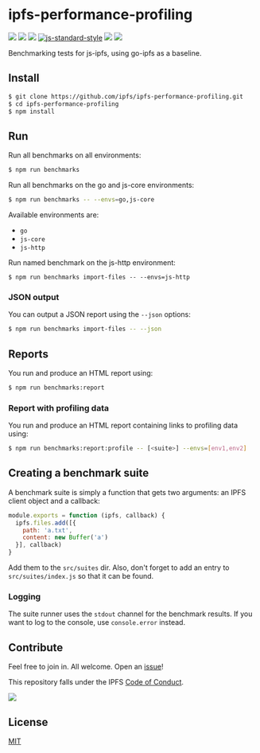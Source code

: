 # ipfs-performance-profiling

[![](https://img.shields.io/badge/made%20by-Protocol%20Labs-blue.svg?style=flat-square)](http://ipn.io)
[![](https://img.shields.io/badge/project-IPFS-blue.svg?style=flat-square)](http://ipfs.io/)
[![](https://img.shields.io/badge/freenode-%23ipfs-blue.svg?style=flat-square)](http://webchat.freenode.net/?channels=%23ipfs)
[![js-standard-style](https://img.shields.io/badge/code%20style-standard-brightgreen.svg?style=flat-square)](https://github.com/feross/standard)
![](https://img.shields.io/badge/npm-%3E%3D3.0.0-orange.svg?style=flat-square)
![](https://img.shields.io/badge/Node.js-%3E%3D4.0.0-orange.svg?style=flat-square)


Benchmarking tests for js-ipfs, using go-ipfs as a baseline.

## Install

```bash
$ git clone https://github.com/ipfs/ipfs-performance-profiling.git
$ cd ipfs-performance-profiling
$ npm install
```

## Run

Run all benchmarks on all environments:

```bash
$ npm run benchmarks
```

Run all benchmarks on the go and js-core environments:

```bash
$ npm run benchmarks -- --envs=go,js-core
```

Available environments are:

* `go`
* `js-core`
* `js-http`

Run named benchmark on the js-http environment:

```
$ npm run benchmarks import-files -- --envs=js-http
```

### JSON output

You can output a JSON report using the `--json` options:

```bash
$ npm run benchmarks import-files -- --json
```

## Reports

You run and produce an HTML report using:

```bash
$ npm run benchmarks:report
```

### Report with profiling data

You run and produce an HTML report containing links to profiling data using:

```bash
$ npm run benchmarks:report:profile -- [<suite>] --envs=[env1,env2]
```

## Creating a benchmark suite

A benchmark suite is simply a function that gets two arguments: an IPFS client object and a callback:

```js
module.exports = function (ipfs, callback) {
  ipfs.files.add([{
    path: 'a.txt',
    content: new Buffer('a')
  }], callback)
}
```

Add them to the `src/suites` dir. Also, don't forget to add an entry to `src/suites/index.js` so that it can be found.

### Logging

The suite runner uses the `stdout` channel for the benchmark results. If you want to log to the console, use `console.error` instead.


## Contribute

Feel free to join in. All welcome. Open an [issue](https://github.com/ipfs/js-ipfs-unixfs-engine/issues)!

This repository falls under the IPFS [Code of Conduct](https://github.com/ipfs/community/blob/master/code-of-conduct.md).

[![](https://cdn.rawgit.com/jbenet/contribute-ipfs-gif/master/img/contribute.gif)](https://github.com/ipfs/community/blob/master/contributing.md)

## License

[MIT](LICENSE)
